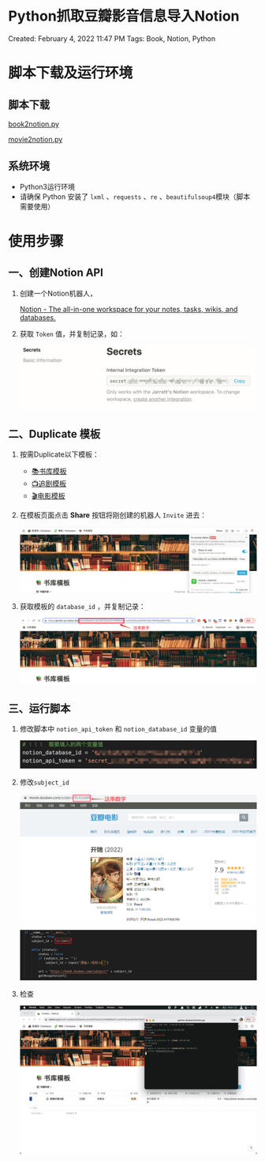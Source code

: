 # Python抓取豆瓣影音信息导入Notion

Created: February 4, 2022 11:47 PM
Tags: Book, Notion, Python

# 脚本下载及运行环境

## 脚本下载

[book2notion.py](https://github.com/jarrett-au/douban2noition/blob/main/book2notion.py)

[movie2notion.py](https://github.com/jarrett-au/douban2noition/blob/main/movie2notion.py)

## 系统环境

- Python3运行环境
- 请确保 Python 安装了 `lxml` 、`requests` 、`re` 、`beautifulsoup4`模块（脚本需要使用）

# 使用步骤

## 一、创建Notion API

1. 创建一个Notion机器人，
    
    [Notion - The all-in-one workspace for your notes, tasks, wikis, and databases.](https://www.notion.so/my-integrations)
    
2. 获取 `Token` 值，并复制记录，如：
    
    ![token](https://raw.githubusercontent.com/jarrett-au/img_bed/master/2022/02/10_Untitled.png)
    

## 二、Duplicate 模板

1. 按需Duplicate以下模板：
    - [📚书库模板](https://www.notion.so/6a4c56ded2cc4d1a9793a0434188994d)
    - [📺追剧模板](https://www.notion.so/eb3ba38856844aa6a58954896d298c9f)
    - [🎬电影模板](https://www.notion.so/3fb8fbaea4574c73959f55f6745b9565)
2. 在模板页面点击 **Share** 按钮将刚创建的机器人 `Invite` 进去：
    
    ![Untitled](https://raw.githubusercontent.com/jarrett-au/img_bed/master/2022/02/10_Untitled%201.png)
    
3. 获取模板的 `database_id` ，并复制记录：
    
    ![Untitled](https://raw.githubusercontent.com/jarrett-au/img_bed/master/2022/02/10_Untitled%202.png)
    

## 三、运行脚本

1. 修改脚本中 `notion_api_token` 和 `notion_database_id` 变量的值
    
    ![Untitled](https://raw.githubusercontent.com/jarrett-au/img_bed/master/2022/02/10_Untitled%203.png)
    
2. 修改`subject_id`
    
    ![Untitled](https://raw.githubusercontent.com/jarrett-au/img_bed/master/2022/02/10_Untitled%204.png)
    
    ![Untitled](https://raw.githubusercontent.com/jarrett-au/img_bed/master/2022/02/10_Untitled%205.png)
    
3. 检查
    
    ![屏幕录制](https://github.com/jarrett-au/img_bed/blob/master/2022/02/10_%E5%B1%8F%E5%B9%95%E5%BD%95%E5%88%B62022-02-09_%E4%B8%8A%E5%8D%8810.51.10.2022-02-10%2021_31_31.gif?raw=true)
